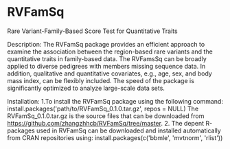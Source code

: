 # RVFamSq
Rare Variant-Family-Based Score Test for Quantitative Traits  

Description:
The RVFamSq package provides an efficient approach to examine the association between the region-based rare variants and the quantitative traits in family-based data. The RVFamsSq can be broadly applied to diverse pedigrees with members missing sequence data. In addition, qualitative and quantitative covariates, e.g., age, sex, and body mass index, can be flexibly included. The speed of the package is significantly optimized to analyze large-scale data sets.  

Installation:
1.To install the RVFamSq package using the following command:
  install.packages('path/to/RVFamSq_0.1.0.tar.gz', repos = NULL)
  The RVFamSq_0.1.0.tar.gz is the source files that can be downloaded from https://github.com/zhangzhhcb/RVFamSq/tree/master.
2. The depent R-packages used in RVFamSq can be downloaded and installed automatically from CRAN repositories using:
  install.packages(c('bbmle', 'mvtnorm', 'rlist'))
